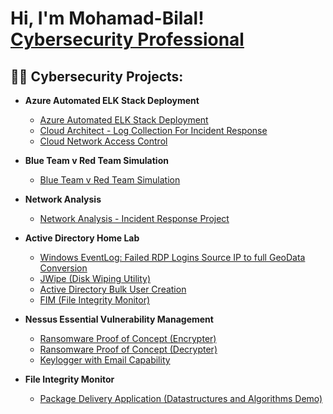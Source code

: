 <h1>Hi, I'm Mohamad-Bilal! <br/><a href="https://www.linkedin.com/in/bilal-nathalia/">Cybersecurity Professional</a>
<h2>👨‍💻 Cybersecurity Projects:</h2>

- <b>Azure Automated ELK Stack Deployment</b>
  - [Azure Automated ELK Stack Deployment](https://github.com/BilalN23/Azure-Automated-ELK-Stack-Deployment)
  - [Cloud Architect - Log Collection For Incident Response](https://github.com/BilalN23/Cloud-Architect---Log-Collection-For-Incident-Response)
  - [Cloud Network Access Control](https://github.com/BilalN23/Cloud-Network-Access-Control)
  
- <b>Blue Team v Red Team Simulation</b>
  - [Blue Team v Red Team Simulation](https://github.com/BilalN23/Blue-Team-v-Red-Team)
    
- <b>Network Analysis</b>
  - [Network Analysis - Incident Response Project](https://github.com/BilalN23/Network-Analysis/)
    
- <b>Active Directory Home Lab</b>
  - [Windows EventLog: Failed RDP Logins Source IP to full GeoData Conversion](https://github.com/joshmadakor1/Sentinel-Lab)
  - [JWipe (Disk Wiping Utility)](https://github.com/joshmadakor1/Jwipe.PowerShell)
  - [Active Directory Bulk User Creation](https://github.com/joshmadakor1/AD_PS)
  - [FIM (File Integrity Monitor)](https://github.com/joshmadakor1/PowerShell-Integrity-FIM)
    
- <b>Nessus Essential Vulnerability Management</b>
  - [Ransomware Proof of Concept (Encrypter)](https://github.com/joshmadakor1/EncrypterPOC)
  - [Ransomware Proof of Concept (Decrypter)](https://github.com/joshmadakor1/DecrypterPOC)
  - [Keylogger with Email Capability](https://github.com/joshmadakor1/Key-Logger-With-Email)
    
- <b>File Integrity Monitor</b>
  - [Package Delivery Application (Datastructures and Algorithms Demo)](https://github.com/joshmadakor1/Package-Delivery-Pathfinding-Algorithm)


